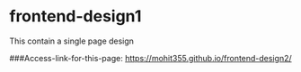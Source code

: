 # frontend-design1
This contain a single page design

###Access-link-for-this-page:   https://mohit355.github.io/frontend-design2/
